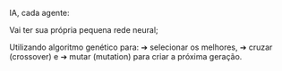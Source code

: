 IA, cada agente:

Vai ter sua própria pequena rede neural;

Utilizando algoritmo genético para:
➔ selecionar os melhores,
➔ cruzar (crossover) e
➔ mutar (mutation) para criar a próxima geração.